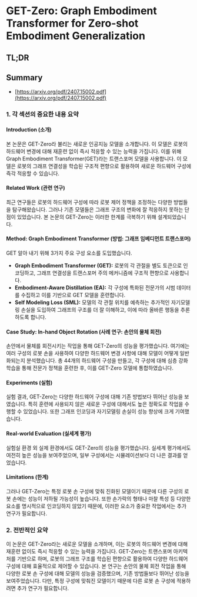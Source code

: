 # GET-Zero: Graph Embodiment Transformer for Zero-shot Embodiment Generalization
## TL;DR
## Summary
- [https://arxiv.org/pdf/2407.15002.pdf](https://arxiv.org/pdf/2407.15002.pdf)

### 1. 각 섹션의 중요한 내용 요약 

#### Introduction (소개)
본 논문은 GET-Zero라 불리는 새로운 인공지능 모델을 소개합니다. 이 모델은 로봇의 하드웨어 변경에 대해 재훈련 없이 즉시 적응할 수 있는 능력을 가집니다. 이를 위해 Graph Embodiment Transformer(GET)라는 트랜스포머 모델을 사용합니다. 이 모델은 로봇의 그래프 연결성을 학습된 구조적 편향으로 활용하여 새로운 하드웨어 구성에 즉각 적응할 수 있습니다.

#### Related Work (관련 연구)
최근 연구들은 로봇의 하드웨어 구성에 따라 로봇 제어 정책을 조정하는 다양한 방법들을 탐구해왔습니다. 그러나 기존 모델들은 그래프 구조의 변화에 잘 적응하지 못하는 단점이 있었습니다. 본 논문의 GET-Zero는 이러한 한계를 극복하기 위해 설계되었습니다.

#### Method: Graph Embodiment Transformer (방법: 그래프 임베디먼트 트랜스포머)
GET 알아 내기 위해 3가지 주요 구성 요소를 도입했습니다.
- **Graph Embodiment Transformer (GET):** 로봇의 각 관절을 별도 토큰으로 인코딩하고, 그래프 연결성을 트랜스포머 주의 메커니즘에 구조적 편향으로 사용합니다.
- **Embodiment-Aware Distillation (EA):** 각 구성에 특화된 전문가의 시범 데이터를 수집하고 이를 기반으로 GET 모델을 훈련합니다.
- **Self Modeling Loss (SML):** 모델의 각 관절 위치를 예측하는 추가적인 자기모델링 손실을 도입하여 그래프의 구조를 더 잘 이해하고, 이에 따라 올바른 행동을 추론하도록 합니다.

#### Case Study: In-hand Object Rotation (사례 연구: 손안의 물체 회전)
손안에서 물체를 회전시키는 작업을 통해 GET-Zero의 성능을 평가했습니다. 여기에는 여러 구성의 로봇 손을 사용하여 다양한 하드웨어 변경 사항에 대해 모델이 어떻게 일반화되는지 분석했습니다. 총 44개의 하드웨어 구성을 만들고, 각 구성에 대해 심층 강화학습을 통해 전문가 정책을 훈련한 후, 이를 GET-Zero 모델에 통합하였습니다.

#### Experiments (실험)
실험 결과, GET-Zero는 다양한 하드웨어 구성에 대해 기존 방법보다 뛰어난 성능을 보였습니다. 특히 훈련에 사용되지 않은 새로운 구성에 대해서도 높은 정확도로 작업을 수행할 수 있었습니다. 또한 그래프 인코딩과 자기모델링 손실이 성능 향상에 크게 기여했습니다.

#### Real-world Evaluation (실세계 평가)
실험실 환경 외 실제 환경에서도 GET-Zero의 성능을 평가했습니다. 실세계 평가에서도 여전히 높은 성능을 보여주었으며, 일부 구성에서는 시뮬레이션보다 더 나은 결과를 얻었습니다.

#### Limitations (한계)
그러나 GET-Zero는 특정 로봇 손 구성에 맞춰 진화된 모델이기 때문에 다른 구성의 로봇 손에는 성능이 저하될 가능성이 높습니다. 또한 손가락의 형태나 마찰 특성 등 다양한 요소를 명시적으로 인코딩하지 않았기 때문에, 이러한 요소가 중요한 작업에서는 추가 연구가 필요합니다.

### 2. 전반적인 요약

이 논문은 GET-Zero라는 새로운 모델을 소개하며, 이는 로봇의 하드웨어 변경에 대해 재훈련 없이도 즉시 적응할 수 있는 능력을 가집니다. GET-Zero는 트랜스포머 아키텍처를 기반으로 하며, 로봇의 그래프 구조를 학습된 편향으로 활용하여 다양한 하드웨어 구성에 대해 효율적으로 제어할 수 있습니다. 본 연구는 손안의 물체 회전 작업을 통해 다양한 로봇 손 구성에 대해 모델의 성능을 검증했으며, 기존 방법들보다 뛰어난 성능을 보여주었습니다. 다만, 특정 구성에 맞춰진 모델이기 때문에 다른 로봇 손 구성에 적용하려면 추가 연구가 필요합니다.